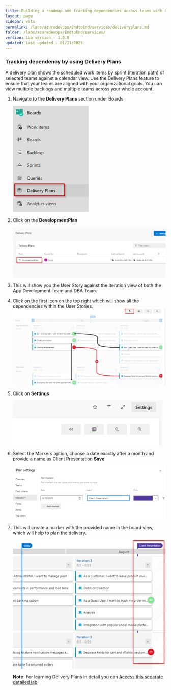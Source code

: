 ```yaml
---
title: Building a roadmap and tracking dependencies across teams with Delivery Plans
layout: page
sidebar: vsts
permalink: /labs/azuredevops/EndtoEnd/services/deliveryplans.md
folder: /labs/azuredevops/EndtoEnd/services/
version: Lab version - 1.0.0
updated: Last updated - 01/11/2023
---
```

<div class="rw-ui-container"></div>

### Tracking dependency by using Delivery Plans

A delivery plan shows the scheduled work items by sprint (iteration path) of selected teams against a calendar view. Use the Delivery Plans feature to ensure that your teams are aligned with your organizational goals. You can view multiple backlogs and multiple teams across your whole account.

1. Navigate to the **Delivery Plans** section under Boards
   
    ![](images/dp01.png)

1. Click on the **DevelopmentPlan**
   
    ![](images/dp02.png)

1. This will show you the User Story against the Iteration view of both the App Development Team and DBA Team.

1. Click on the first icon on the top right which will show all the dependencies within the User Stories.
    ![](images/dp04.png)

1. Click on **Settings**
   
    ![](images/dp05.png)

1. Select the Markers option, choose a date exactly after a month and provide a name as Client Presentation **Save**
   
    ![](images/dp06.png)

1. This will create a marker with the provided name in the board view, which will help to plan the delivery.
   
    ![](images/dp07.png)

    **Note:** For learning Delivery Plans in detail you can <a href="https://www.azuredevopslabs.com/labs/azuredevops/deliveryplans/"><u>Access this separate detailed lab</u></a>

